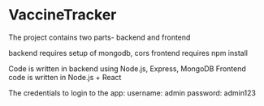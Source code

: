 # VaccineTracker

The project contains two parts-
backend and frontend

backend requires setup of mongodb, cors
frontend requires npm install

Code is written in backend using Node.js, Express, MongoDB
Frontend code is written in Node.js + React

The credentials to login to the app: 
username: admin
password: admin123
